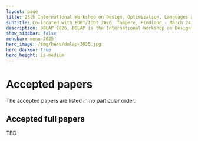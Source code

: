 ```yaml
---
layout: page
title: 28th International Workshop on Design, Optimization, Languages and Analytical Processing of Big Data
subtitle: Co-located with EDBT/ICDT 2026, Tampere, Findland - March 24, 2026
description: DOLAP 2026, DOLAP is the International Workshop on Design, Optimization, Languages and Analytical Processing of Big Data. The 28th edition of the workshop is co-located with the EDBT/ICDT 2026 conference and takes place in Tampere, Finland, on March 24, 2026. This page presents papers accepted to DOLAP 2026.
show_sidebar: false
menubar: menu-2025
hero_image: /img/hero/dolap-2025.jpg
hero_darken: true
hero_height: is-medium
---
```


# Accepted papers

The accepted papers are listed in no particular order.

## Accepted full papers

TBD


